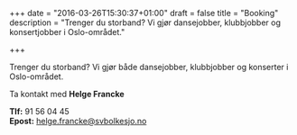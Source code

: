 +++
date = "2016-03-26T15:30:37+01:00"
draft = false
title = "Booking"
description = "Trenger du storband? Vi gjør dansejobber, klubbjobber og konsertjobber i Oslo-området."

+++

Trenger du storband? Vi gjør både dansejobber, klubbjobber og konserter i Oslo-området.

Ta kontakt med **Helge Francke**

**Tlf:** 91 56 04 45<br>
**Epost:** <a href="mailto:helge.francke@svbolkesjo.no">helge.francke@svbolkesjo.no</a>
